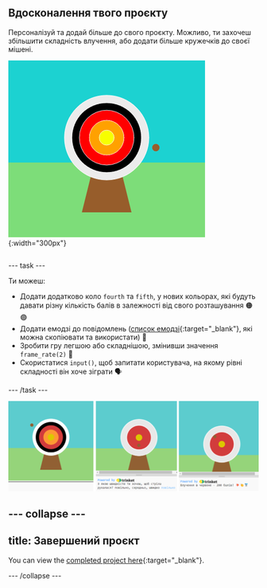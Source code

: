 ## Вдосконалення твого проєкту

<div style="display: flex; flex-wrap: wrap">
<div style="flex-basis: 200px; flex-grow: 1; margin-right: 15px;">
Персоналізуй та додай більше до свого проєкту. Можливо, ти захочеш збільшити складність влучення, або додати більше кружечків до своєї мішені.
</div>
<div>

![У вихідній області відображається мішень з п'ятьма колами.](images/five_circles.png){:width="300px"}

</div>
</div>

--- task ---

Ти можеш:

+ Додати додатково коло `fourth` та `fifth`, у нових кольорах, які будуть давати різну кількість балів в залежності від свого розташування 🟠🟣
+ Додати емодзі до повідомлень ([список емодзі](https://unicode.org/emoji/charts/full-emoji-list.html){:target="_blank"}, які можна скопіювати та використати) 🎯
+ Зробити гру легшою або складнішою, змінивши значення `frame_rate(2)` 💨
+ Скористатися `input()`, щоб запитати користувача, на якому рівні складності він хоче зіграти 🗣️

--- /task ---

![Оновлені ідеї проєктів: перший - з п'ятьма колами, другий - зі складним запитанням, третій - з емодзі у повідомленні про бали.](images/upgrade-ideas.png)

--- collapse ---
---
title: Завершений проєкт
---

You can view the [completed project here](https://editor.raspberrypi.org/en/projects/target-practice-solution){:target="_blank"}.

--- /collapse ---
